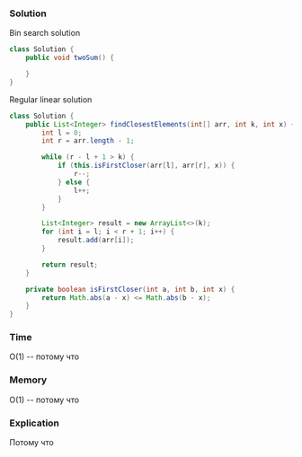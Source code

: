 ### Solution
Bin search solution
```java
class Solution {
    public void twoSum() {

    }
}
```
Regular linear solution
```java
class Solution {
    public List<Integer> findClosestElements(int[] arr, int k, int x) {
        int l = 0;
        int r = arr.length - 1;

        while (r - l + 1 > k) {
            if (this.isFirstCloser(arr[l], arr[r], x)) {
                r--;
            } else {
                l++;
            }
        }

        List<Integer> result = new ArrayList<>(k);
        for (int i = l; i < r + 1; i++) {
            result.add(arr[i]);
        }

        return result;
    }

    private boolean isFirstCloser(int a, int b, int x) {
        return Math.abs(a - x) <= Math.abs(b - x);
    }
}
```
### Time
O(1) -- потому что 
### Memory
O(1) -- потому что
### Explication
Потому что